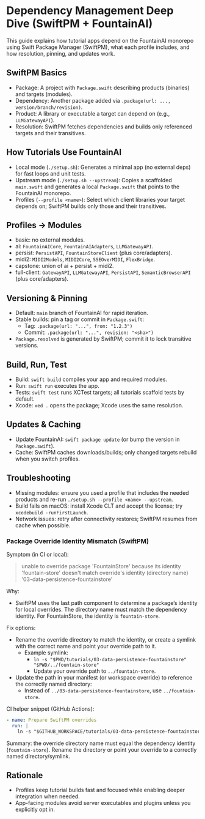 # Dependency Management Deep Dive (SwiftPM + FountainAI)

This guide explains how tutorial apps depend on the FountainAI monorepo using Swift Package Manager (SwiftPM), what each profile includes, and how resolution, pinning, and updates work.

## SwiftPM Basics
- Package: A project with `Package.swift` describing products (binaries) and targets (modules).
- Dependency: Another package added via `.package(url: ..., version/branch/revision)`.
- Product: A library or executable a target can depend on (e.g., `LLMGatewayAPI`).
- Resolution: SwiftPM fetches dependencies and builds only referenced targets and their transitives.

## How Tutorials Use FountainAI
- Local mode (`./setup.sh`): Generates a minimal app (no external deps) for fast loops and unit tests.
- Upstream mode (`./setup.sh --upstream`): Copies a scaffolded `main.swift` and generates a local `Package.swift` that points to the FountainAI monorepo.
- Profiles (`--profile <name>`): Select which client libraries your target depends on; SwiftPM builds only those and their transitives.

## Profiles → Modules
- basic: no external modules.
- ai: `FountainAICore`, `FountainAIAdapters`, `LLMGatewayAPI`.
- persist: `PersistAPI`, `FountainStoreClient` (plus core/adapters).
- midi2: `MIDI2Models`, `MIDI2Core`, `SSEOverMIDI`, `FlexBridge`.
- capstone: union of ai + persist + midi2.
- full-client: `GatewayAPI`, `LLMGatewayAPI`, `PersistAPI`, `SemanticBrowserAPI` (plus core/adapters).

## Versioning & Pinning
- Default: `main` branch of FountainAI for rapid iteration.
- Stable builds: pin a tag or commit in `Package.swift`:
  - Tag: `.package(url: "...", from: "1.2.3")`
  - Commit: `.package(url: "...", revision: "<sha>")`
- `Package.resolved` is generated by SwiftPM; commit it to lock transitive versions.

## Build, Run, Test
- Build: `swift build` compiles your app and required modules.
- Run: `swift run` executes the app.
- Tests: `swift test` runs XCTest targets; all tutorials scaffold tests by default.
- Xcode: `xed .` opens the package; Xcode uses the same resolution.

## Updates & Caching
- Update FountainAI: `swift package update` (or bump the version in `Package.swift`).
- Cache: SwiftPM caches downloads/builds; only changed targets rebuild when you switch profiles.

## Troubleshooting
- Missing modules: ensure you used a profile that includes the needed products and re-run `./setup.sh --profile <name> --upstream`.
- Build fails on macOS: install Xcode CLT and accept the license; try `xcodebuild -runFirstLaunch`.
- Network issues: retry after connectivity restores; SwiftPM resumes from cache when possible.

### Package Override Identity Mismatch (SwiftPM)

Symptom (in CI or local):

> unable to override package 'FountainStore' because its identity 'fountain-store' doesn't match override's identity (directory name) '03-data-persistence-fountainstore'

Why:
- SwiftPM uses the last path component to determine a package’s identity for local overrides. The directory name must match the dependency identity. For FountainStore, the identity is `fountain-store`.

Fix options:
- Rename the override directory to match the identity, or create a symlink with the correct name and point your override path to it.
  - Example symlink:
    - `ln -s "$PWD/tutorials/03-data-persistence-fountainstore" "$PWD/../fountain-store"`
    - Update your override path to `../fountain-store`.
- Update the path in your manifest (or workspace override) to reference the correctly named directory:
  - Instead of `../03-data-persistence-fountainstore`, use `../fountain-store`.

CI helper snippet (GitHub Actions):

```yaml
- name: Prepare SwiftPM overrides
  run: |
    ln -s "$GITHUB_WORKSPACE/tutorials/03-data-persistence-fountainstore" "$GITHUB_WORKSPACE/overrides/fountain-store" || true
```

Summary: the override directory name must equal the dependency identity (`fountain-store`). Rename the directory or point your override to a correctly named directory/symlink.

## Rationale
- Profiles keep tutorial builds fast and focused while enabling deeper integration when needed.
- App-facing modules avoid server executables and plugins unless you explicitly opt in.
